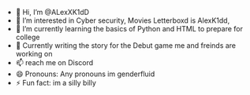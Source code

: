 - 👋 Hi, I’m @ALexXK1dD
- 👀 I’m interested in Cyber security, Movies Letterboxd is AlexK1dd,
- 🌱 I’m currently learning the basics of Python and HTML to prepare for college
- 📝 Currently writing the story for the Debut game me and freinds are working on 
- 📫 reach me on Discord 
- 😄 Pronouns: Any pronouns im genderfluid
- ⚡ Fun fact: im a silly billy

<!---
ALexXK1dD/ALexXK1dD is a ✨ special ✨ repository because its `README.md` (this file) appears on your GitHub profile.
You can click the Preview link to take a look at your changes.
--->
